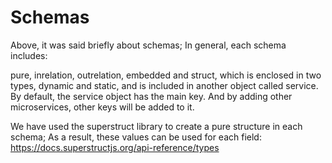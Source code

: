 # Schemas

Above, it was said briefly about schemas; In general, each schema includes:

pure, inrelation, outrelation, embedded and struct, which is enclosed in two types, dynamic and static, and is included in another object called service. By default, the service object has the main key. And by adding other microservices, other keys will be added to it.

We have used the superstruct library to create a pure structure in each schema; As a result, these values can be used for each field:
https://docs.superstructjs.org/api-reference/types
